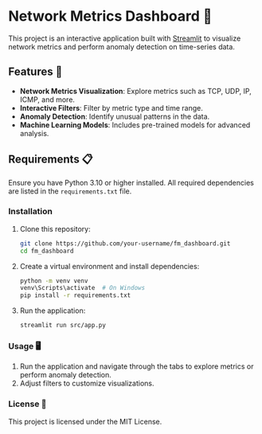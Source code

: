 # Network Metrics Dashboard 📡

This project is an interactive application built with [Streamlit](https://streamlit.io/) to visualize network metrics and perform anomaly detection on time-series data.

## Features 🚀

- **Network Metrics Visualization**: Explore metrics such as TCP, UDP, IP, ICMP, and more.
- **Interactive Filters**: Filter by metric type and time range.
- **Anomaly Detection**: Identify unusual patterns in the data.
- **Machine Learning Models**: Includes pre-trained models for advanced analysis.

## Requirements 📋

Ensure you have Python 3.10 or higher installed. All required dependencies are listed in the `requirements.txt` file.

### Installation

1. Clone this repository:
   ```bash
   git clone https://github.com/your-username/fm_dashboard.git
   cd fm_dashboard
2. Create a virtual environment and install dependencies:
    ```bash
    python -m venv venv
    venv\Scripts\activate  # On Windows
    pip install -r requirements.txt
3. Run the application:
    ```bash
    streamlit run src/app.py
### Usage 🖥️
1. Run the application and navigate through the tabs to explore metrics or perform anomaly detection.
2. Adjust filters to customize visualizations.
### License 📄
This project is licensed under the MIT License.